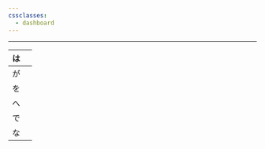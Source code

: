 ```yaml
---
cssclasses:
  - dashboard
---
```

---

| は |  |
| ---- | ---- |
| が |  |
| を |  |
| へ |  |
| で |  |
| な |  |
